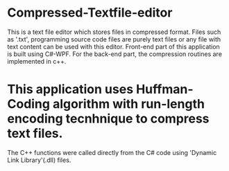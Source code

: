 # Compressed-Textfile-editor
This is a text file editor which stores files in compressed format. Files such as '.txt', programming source code files are purely text files or any file with  text content can be used with this editor.
Front-end part of this application is built using C#-WPF.
For the back-end part, the compression routines are implemented in c++.

# This application uses Huffman-Coding algorithm with run-length encoding tecnhnique to compress text files.

The C++ functions were called directly from the C# code using 'Dynamic Link Library'(.dll) files.
